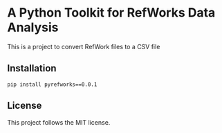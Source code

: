 # A Python Toolkit for RefWorks Data Analysis

This is a project to convert RefWork files to a CSV file

## Installation
```pip
pip install pyrefworks==0.0.1
```

## License
This project follows the MIT license.

